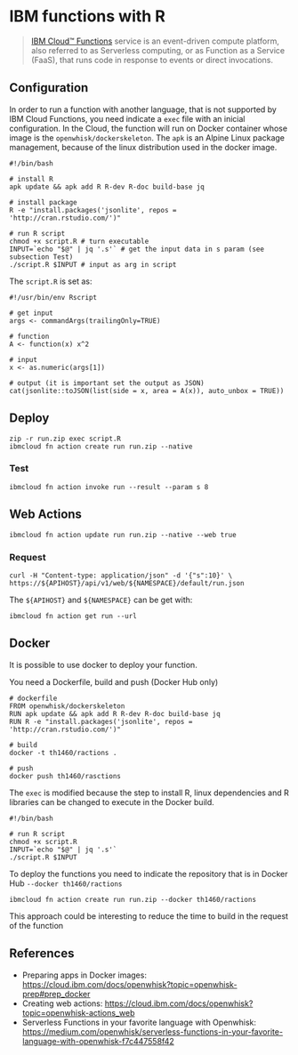 # IBM functions with R

>[IBM Cloud™ Functions](https://cloud.ibm.com/functions/) service is an event-driven compute platform, also referred to as Serverless computing, or as Function as a Service (FaaS), that runs code in response to events or direct invocations.

## Configuration

In order to run a function with another language, that is not supported by IBM Cloud Functions, you need indicate a `exec` file with an inicial configuration. In the Cloud, the function will run on Docker container whose image is the `openwhisk/dockerskeleton`. The `apk` is an Alpine Linux package management, because of the linux distribution used in the docker image. 

```
#!/bin/bash

# install R
apk update && apk add R R-dev R-doc build-base jq

# install package
R -e "install.packages('jsonlite', repos = 'http://cran.rstudio.com/')"

# run R script
chmod +x script.R # turn executable
INPUT=`echo "$@" | jq '.s'` # get the input data in s param (see subsection Test)
./script.R $INPUT # input as arg in script
```

The `script.R` is set as:

```
#!/usr/bin/env Rscript

# get input
args <- commandArgs(trailingOnly=TRUE)

# function
A <- function(x) x^2

# input
x <- as.numeric(args[1])

# output (it is important set the output as JSON)
cat(jsonlite::toJSON(list(side = x, area = A(x)), auto_unbox = TRUE)) 
```

## Deploy

```
zip -r run.zip exec script.R
ibmcloud fn action create run run.zip --native
```

### Test

```
ibmcloud fn action invoke run --result --param s 8
```

## Web Actions

```
ibmcloud fn action update run run.zip --native --web true
```

### Request

```
curl -H "Content-type: application/json" -d '{"s":10}' \
https://${APIHOST}/api/v1/web/${NAMESPACE}/default/run.json
```

The `${APIHOST}` and `${NAMESPACE}` can be get with:

```
ibmcloud fn action get run --url
```

## Docker

It is possible to use docker to deploy your function.

You need a Dockerfile, build and push (Docker Hub only)

```
# dockerfile
FROM openwhisk/dockerskeleton
RUN apk update && apk add R R-dev R-doc build-base jq
RUN R -e "install.packages('jsonlite', repos = 'http://cran.rstudio.com/')"

# build
docker -t th1460/ractions .

# push
docker push th1460/rasctions
```

The `exec` is modified because the step to install R, linux dependencies and R libraries can be changed to execute in the Docker build.

```
#!/bin/bash

# run R script
chmod +x script.R
INPUT=`echo "$@" | jq '.s'`
./script.R $INPUT
```

To deploy the functions you need to indicate the repository that is in Docker Hub `--docker th1460/ractions`

```
ibmcloud fn action create run run.zip --docker th1460/ractions
```

This approach could be interesting to reduce the time to build in the request of the function

## References

- Preparing apps in Docker images: https://cloud.ibm.com/docs/openwhisk?topic=openwhisk-prep#prep_docker
- Creating web actions: https://cloud.ibm.com/docs/openwhisk?topic=openwhisk-actions_web
- Serverless Functions in your favorite language with Openwhisk: https://medium.com/openwhisk/serverless-functions-in-your-favorite-language-with-openwhisk-f7c447558f42


